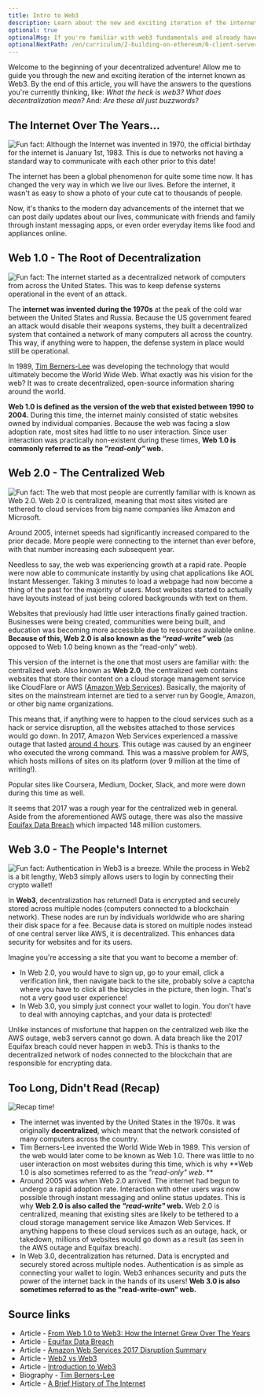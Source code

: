 ```yaml
---
title: Intro to Web3
description: Learn about the new and exciting iteration of the internet known as Web3.
optional: true
optionalMsg: If you're familiar with web3 fundamentals and already have your own crypto wallet, feel free to jump ahead to the next section!
optionalNextPath: /en/curriculum/2-building-on-ethereum/0-client-server-architecture
---
```


Welcome to the beginning of your decentralized adventure! Allow me to guide you through the new and exciting iteration of the internet known as Web3. By the end of this article, you will have the answers to the questions you're currently thinking, like: _What the heck is web3? What does decentralization mean?_ And: _Are these all just buzzwords?_

## The Internet Over The Years...

![Fun fact: Although the Internet was invented in 1970, the official birthday for the internet is January 1st, 1983. This is due to networks not having a standard way to communicate with each other prior to this date!](https://cdn.hashnode.com/res/hashnode/image/upload/v1651452115724/ckNDBDMr_.png)

The internet has been a global phenomenon for quite some time now. It has changed the very way in which we live our lives. Before the internet, it wasn't as easy to show a photo of your cute cat to thousands of people.

Now, it's thanks to the modern day advancements of the internet that we can post daily updates about our lives, communicate with friends and family through instant messaging apps, or even order everyday items like food and appliances online.

## Web 1.0 - The Root of Decentralization

![Fun fact: The internet started as a decentralized network of computers from across the United States. This was to keep defense systems operational in the event of an attack.](https://cdn.hashnode.com/res/hashnode/image/upload/v1651453058948/9NVmSaNKb.png)

The **internet was invented during the 1970s** at the peak of the cold war between the United States and Russia. Because the US government feared an attack would disable their weapons systems, they built a decentralized system that contained a network of many computers all across the country. This way, if anything were to happen, the defense system in place would still be operational.

In 1989, [Tim Berners-Lee](https://www.w3.org/People/Berners-Lee/) was developing the technology that would ultimately become the World Wide Web. What exactly was his vision for the web? It was to create decentralized, open-source information sharing around the world.

**Web 1.0 is defined as the version of the web that existed between 1990 to 2004.** During this time, the internet mainly consisted of static websites owned by individual companies. Because the web was facing a slow adoption rate, most sites had little to no user interaction. Since user interaction was practically non-existent during these times, **Web 1.0 is commonly referred to as the _"read-only"_ web.**

## Web 2.0 - The Centralized Web

![Fun fact: The web that most people are currently familiar with is known as Web 2.0. Web 2.0 is centralized, meaning that most sites visited are tethered to cloud services from big name companies like Amazon and Microsoft.](https://cdn.hashnode.com/res/hashnode/image/upload/v1651454253908/BsQzDoowl.png)

Around 2005, internet speeds had significantly increased compared to the prior decade. More people were connecting to the internet than ever before, with that number increasing each subsequent year.

Needless to say, the web was experiencing growth at a rapid rate. People were now able to communicate instantly by using chat applications like AOL Instant Messenger. Taking 3 minutes to load a webpage had now become a thing of the past for the majority of users. Most websites started to actually have layouts instead of just being colored backgrounds with text on them.

Websites that previously had little user interactions finally gained traction. Businesses were being created, communities were being built, and education was becoming more accessible due to resources available online. **Because of this, Web 2.0 is also known as the _“read-write”_ web** (as opposed to Web 1.0 being known as the “read-only” web).

This version of the internet is the one that most users are familiar with: the centralized web. Also known as **Web 2.0**, the centralized web contains websites that store their content on a cloud storage management service like CloudFlare or AWS ([Amazon Web Services](https://en.wikipedia.org/wiki/Amazon_Web_Services)). Basically, the majority of sites on the mainstream internet are tied to a server run by Google, Amazon, or other big name organizations.

This means that, if anything were to happen to the cloud services such as a hack or service disruption, all the websites attached to those services would go down. In 2017, Amazon Web Services experienced a massive outage that lasted [around 4 hours](https://aws.amazon.com/message/41926/). This outage was caused by an engineer who executed the wrong command. This was a massive problem for AWS, which hosts millions of sites on its platform (over 9 million at the time of writing!).

Popular sites like Coursera, Medium, Docker, Slack, and more were down during this time as well.

It seems that 2017 was a rough year for the centralized web in general. Aside from the aforementioned AWS outage, there was also the massive [Equifax Data Breach](https://archive.epic.org/privacy/data-breach/equifax/) which impacted 148 million customers.

## Web 3.0 - The People's Internet

![Fun fact: Authentication in Web3 is a breeze. While the process in Web2 is a bit lengthy, Web3 simply allows users to login by connecting their crypto wallet!](https://cdn.hashnode.com/res/hashnode/image/upload/v1651456040136/XwMMF7_p5.png)

In **Web3**, decentralization has returned! Data is encrypted and securely stored across multiple nodes (computers connected to a blockchain network). These nodes are run by individuals worldwide who are sharing their disk space for a fee. Because data is stored on multiple nodes instead of one central server like AWS, it is decentralized. This enhances data security for websites and for its users.

Imagine you're accessing a site that you want to become a member of:

- In Web 2.0, you would have to sign up, go to your email, click a verification link, then navigate back to the site, probably solve a captcha where you have to click all the bicycles in the picture, then login. That's not a very good user experience!
- In Web 3.0, you simply just connect your wallet to login. You don't have to deal with annoying captchas, and your data is protected!

Unlike instances of misfortune that happen on the centralized web like the AWS outage, web3 servers cannot go down. A data breach like the 2017 Equifax breach could never happen in web3. This is thanks to the decentralized network of nodes connected to the blockchain that are responsible for encrypting data.

## Too Long, Didn't Read (Recap)

![Recap time!](https://cdn.hashnode.com/res/hashnode/image/upload/v1651456991770/OugajW9AO.png)

- The internet was invented by the United States in the 1970s. It was originally **decentralized**, which meant that the network consisted of many computers across the country.
- Tim Berners-Lee invented the World Wide Web in 1989. This version of the web would later come to be known as Web 1.0. There was little to no user interaction on most websites during this time, which is why **Web 1.0 is also sometimes referred to as the _"read-only" web._ **
- Around 2005 was when Web 2.0 arrived. The internet had begun to undergo a rapid adoption rate. Interaction with other users was now possible through instant messaging and online status updates. This is why **Web 2.0 is also called the _"read-write"_ web.** Web 2.0 is centralized, meaning that existing sites are likely to be tethered to a cloud storage management service like Amazon Web Services. If anything happens to these cloud services such as an outage, hack, or takedown, millions of websites would go down as a result (as seen in the AWS outage and Equifax breach).
- In Web 3.0, decentralization has returned. Data is encrypted and securely stored across multiple nodes. Authentication is as simple as connecting your wallet to login. Web3 enhances security and puts the power of the internet back in the hands of its users! **Web 3.0 is also sometimes referred to as the "read-write-own" web.**

## Source links

- Article - [From Web 1.0 to Web3: How the Internet Grew Over The Years](https://hackernoon.com/from-web-10-to-web3-how-the-internet-grew-over-the-years-zac032g1)
- Article - [Equifax Data Breach](https://archive.epic.org/privacy/data-breach/equifax/)
- Article - [Amazon Web Services 2017 Disruption Summary](https://aws.amazon.com/message/41926/)
- Article - [Web2 vs Web3](https://ethereum.org/en/developers/docs/web2-vs-web3/#:~:text=Web3%2C%20in%20the%20context%20of,without%20monetising%20their%20personal%20data.)
- Article - [Introduction to Web3](https://ethereum.org/en/web3/)
- Biography - [Tim Berners-Lee](https://www.w3.org/People/Berners-Lee/)
- Article - [A Brief History of The Internet](https://www.usg.edu/galileo/skills/unit07/internet07_02.phtml)
